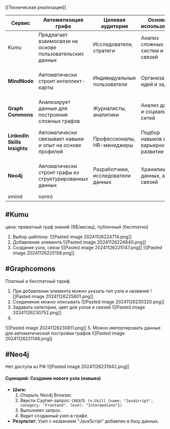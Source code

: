 [[Техническая реализация]]

| **Сервис**                   | **Автоматизация графа**                                  | **Целевая аудитория**              | **Основное использование**          | **Особенности**                                     | **Стоимость**                                     |
| ---------------------------- | -------------------------------------------------------- | ---------------------------------- | ----------------------------------- | --------------------------------------------------- | ------------------------------------------------- |
| Kumu                         | Предлагает взаимосвязи на основе пользовательских данных | Исследователи, стратеги            | Анализ сложных систем и связей      | Простая визуализация сложных структур               | Freemium, от $9/мес                               |
| **MindNode**                 | Автоматически строит интеллект-карты                     | Индивидуальные пользователи        | Организация идей и задач            | Удобный интерфейс, фокус на интеллект-картах        | Разовая покупка (~$20–40)                         |
| **Graph Commons**            | Анализирует данные для построения сложных графов         | Журналисты, аналитики              | Анализ данных и социальных сетей    | Интерактивные графики, API для данных               | Freemium, от $9/мес                               |
| **LinkedIn Skills Insights** | Автоматически связывает навыки и опыт на основе профилей | Профессионалы, HR-менеджеры        | Подбор навыков и карьерное развитие | Использует большие данные LinkedIn для рекомендаций | Бесплатно (в рамках LinkedIn)                     |
| **Neo4j**                    | Автоматически строит графы из структурированных данных   | Разработчики, исследователи данных | Хранилище данных, анализ связей     | Графовая база данных с мощными алгоритмами          | Бесплатно (Community), от $500/мес для Enterprise |
| xmind                        | norm)                                                    |                                    |                                     |                                                     |                                                   |

## #Kumu 
цена: приватный граф знаний (9$/месяц), публичный (бесплатно)
1. Выбор шаблона:
![[Pasted image 20241126224714.png]]
2. Добавление элемента
![[Pasted image 20241126224840.png]]
3. Создание узла, связи
![[Pasted image 20241126225147.png]]
![[Pasted image 20241126225158.png]]
## #Graphcomons
Платный и бесплатный тариф.
1. При добавлении элемента можно указать тип узла и название
	![[Pasted image 20241126225801.png]]
2. Соединение можно описывать
![[Pasted image 20241126230320.png]]
3. Задавать категории, цвет для узлов и связей
![[Pasted image 20241126230752.png]]
4. 
![[Pasted image 20241126230811.png]]
5. Можно импортировать данные для автоматической постройки графов
![[Pasted image 20241126231148.png]]
## #Neo4j
Нет доступа из РФ
![[Pasted image 20241126231942.png]]
#### **Сценарий: Создание нового узла (навыка)**
- **Шаги:**
    1. Открыть Neo4j Browser.
    2. Ввести Cypher-запрос:
        `CREATE (n:Skill {name: "JavaScript", category: "Frontend", level: "Intermediate"})`
    3. Выполняет запрос.
    4. Видит созданный узел в графе.
- **Результат:** Узел с названием "JavaScript" добавлен в базу данных.